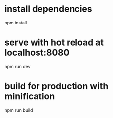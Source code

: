 # install dependencies
npm install

# serve with hot reload at localhost:8080
npm run dev

# build for production with minification
npm run build
